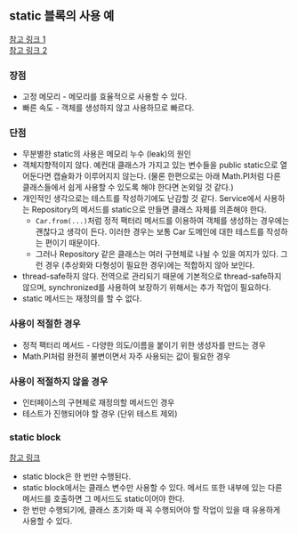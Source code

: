 ## static 블록의 사용 예
[참고 링크 1](https://velog.io/@limjaewoo/Java-static)  
[참고 링크 2](https://kellis.tistory.com/127)
### 장점
* 고정 메모리 - 메모리를 효율적으로 사용할 수 있다.
* 빠른 속도 - 객체를 생성하지 않고 사용하므로 빠르다.
### 단점
* 무분별한 static의 사용은 메모리 누수 (leak)의 원인
* 객체지향적이지 않다. 예컨대 클래스가 가지고 있는 변수들을 public static으로 열어둔다면 캡슐화가 이루어지지 않는다. (물론 한편으로는 아래 Math.PI처럼 다른 클래스들에서 쉽게 사용할 수 있도록 해야 한다면 논외일 것 같다.)
* 개인적인 생각으로는 테스트를 작성하기에도 난감할 것 같다. Service에서 사용하는 Repository의 메서드를 static으로 만들면 클래스 자체를 의존해야 한다.
    * `Car.from(...)`처럼  정적 팩터리 메서드를 이용하여 객체를 생성하는 경우에는 괜찮다고 생각이 든다. 이러한 경우는 보통 Car 도메인에 대한 테스트를 작성하는 편이기 때문이다.
    * 그러나 Repository 같은 클래스는 여러 구현체로 나뉠 수 있을 여지가 있다. 그런 경우 (추상화와 다형성이 필요한 경우)에는 적합하지 않아 보인다.
* thread-safe하지 않다. 전역으로 관리되기 때문에 기본적으로 thread-safe하지 않으며, synchronized를 사용하여 보장하기 위해서는 추가 작업이 필요하다.
* static 메서드는 재정의를 할 수 없다.
### 사용이 적절한 경우
* 정적 팩터리 메서드 - 다양한 의도/이름을 붙이기 위한 생성자를 만드는 경우
* Math.PI처럼 완전히 불변이면서 자주 사용되는 값이 필요한 경우
### 사용이 적절하지 않을 경우
* 인터페이스의 구현체로 재정의할 메서드인 경우
* 테스트가 진행되어야 할 경우 (단위 테스트 제외)
### static block
[참고 링크](https://hibiskim.tistory.com/9)
* static block은 한 번만 수행된다.
* static block에서는 클래스 변수만 사용할 수 있다. 메서드 또한 내부에 있는 다른 메서드를 호출하면 그 메서드도 static이어야 한다.
* 한 번만 수행되기에, 클래스 초기화 때 꼭 수행되어야 할 작업이 있을 때 유용하게 사용할 수 있다.
